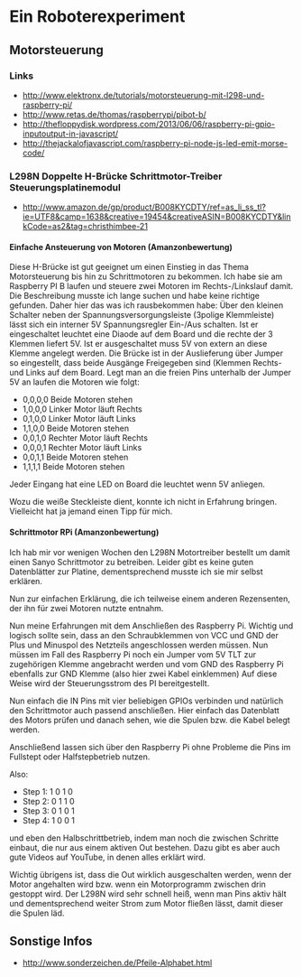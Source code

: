 # Ein Roboterexperiment 

## Motorsteuerung 

### Links

- http://www.elektronx.de/tutorials/motorsteuerung-mit-l298-und-raspberry-pi/
- http://www.retas.de/thomas/raspberrypi/pibot-b/
- http://thefloppydisk.wordpress.com/2013/06/06/raspberry-pi-gpio-inputoutput-in-javascript/
- http://thejackalofjavascript.com/raspberry-pi-node-js-led-emit-morse-code/

### L298N Doppelte H-Brücke Schrittmotor-Treiber Steuerungsplatinemodul

- http://www.amazon.de/gp/product/B008KYCDTY/ref=as_li_ss_tl?ie=UTF8&camp=1638&creative=19454&creativeASIN=B008KYCDTY&linkCode=as2&tag=christhimbee-21

#### Einfache Ansteuerung von Motoren (Amanzonbewertung)

Diese H-Brücke ist gut geeignet um einen Einstieg in das Thema Motorsteuerung bis hin zu 
Schrittmotoren zu bekommen.
Ich habe sie am Raspberry PI B laufen und steuere zwei Motoren im Rechts-/Linkslauf damit.
Die Beschreibung musste ich lange suchen und habe keine richtige gefunden. Daher hier 
das was ich rausbekommen habe:
Über den kleinen Schalter neben der Spannungsversorgungsleiste (3polige Klemmleiste) 
lässt sich ein interner 5V Spannungsregler Ein-/Aus schalten. Ist er eingeschaltet 
leuchtet eine Diaode auf dem Board und die rechte der 3 Klemmen liefert 5V.
Ist er ausgeschaltet muss 5V von extern an diese Klemme angelegt werden.
Die Brücke ist in der Auslieferung über Jumper so eingestellt, dass beide Ausgänge 
Freigegeben sind (Klemmen Rechts- und Links auf dem Board. 
Legt man an die freien Pins unterhalb der Jumper 5V an laufen die Motoren wie folgt:
- 0,0,0,0 Beide Motoren stehen
- 1,0,0,0 Linker Motor läuft Rechts
- 0,1,0,0 Linker Motor läuft Links
- 1,1,0,0 Beide Motoren stehen
- 0,0,1,0 Rechter Motor läuft Rechts
- 0,0,0,1 Rechter Motor läuft Links
- 0,0,1,1 Beide Motoren stehen
- 1,1,1,1 Beide Motoren stehen

Jeder Eingang hat eine LED on Board die leuchtet wenn 5V anliegen.

Wozu die weiße Steckleiste dient, konnte ich nicht in Erfahrung bringen. 
Vielleicht hat ja jemand einen Tipp für mich.

#### Schrittmotor RPi (Amanzonbewertung)

Ich hab mir vor wenigen Wochen den L298N Motortreiber bestellt um damit einen 
Sanyo Schrittmotor zu betreiben. Leider gibt es keine guten Datenblätter zur Platine, 
dementsprechend musste ich sie mir selbst erklären.

Nun zur einfachen Erklärung, die ich teilweise einem anderen Rezensenten, der ihn 
für zwei Motoren nutzte entnahm.

Nun meine Erfahrungen mit dem Anschließen des Raspberry Pi. Wichtig und logisch 
sollte sein, dass an den Schraubklemmen von VCC und GND der Plus und Minuspol des 
Netzteils angeschlossen werden müssen. Nun müssen im Fall des Raspberry Pi noch ein 
Jumper vom 5V TLT zur zugehörigen Klemme angebracht werden und vom GND des Raspberry Pi 
ebenfalls zur GND Klemme (also hier zwei Kabel einklemmen)
Auf diese Weise wird der Steuerungsstrom des PI bereitgestellt.

Nun einfach die IN Pins mit vier beliebigen GPIOs verbinden und natürlich den 
Schrittmotor auch passend anschließen. Hier einfach das Datenblatt des Motors prüfen
 und danach sehen, wie die Spulen bzw. die Kabel belegt werden.

Anschließend lassen sich über den Raspberry Pi ohne Probleme die Pins im 
Fullstept oder Halfstepbetrieb nutzen.

Also:
- Step 1: 1 0 1 0
- Step 2: 0 1 1 0
- Step 3: 0 1 0 1
- Step 4: 1 0 0 1

und eben den Halbschrittbetrieb, indem man noch die zwischen Schritte einbaut, 
die nur aus einem aktiven Out bestehen. Dazu gibt es aber auch gute Videos auf YouTube, 
in denen alles erklärt wird.

Wichtig übrigens ist, dass die Out wirklich ausgeschalten werden, wenn der Motor 
angehalten wird bzw. wenn ein Motorprogramm zwischen drin gestoppt wird. Der L298N wird 
sehr schnell heiß, wenn man Pins aktiv hält und dementsprechend weiter Strom zum Motor 
fließen lässt, damit dieser die Spulen läd.


## Sonstige Infos

- http://www.sonderzeichen.de/Pfeile-Alphabet.html
